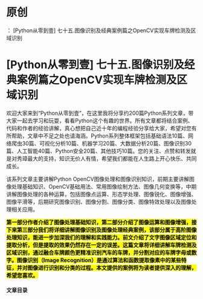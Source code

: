 # 原创
：  [Python从零到壹] 七十五.图像识别及经典案例篇之OpenCV实现车牌检测及区域识别

# [Python从零到壹] 七十五.图像识别及经典案例篇之OpenCV实现车牌检测及区域识别

欢迎大家来到“Python从零到壹”，在这里我将分享约200篇Python系列文章，带大家一起去学习和玩耍，看看Python这个有趣的世界。所有文章都将结合案例、代码和作者的经验讲解，真心想把自己近十年的编程经验分享给大家，希望对您有所帮助，文章中不足之处也请海涵。Python系列整体框架包括基础语法10篇、网络爬虫30篇、可视化分析10篇、机器学习20篇、大数据分析20篇、图像识别30篇、人工智能40篇、Python安全20篇、其他技巧10篇。您的关注、点赞和转发就是对秀璋最大的支持，知识无价人有情，希望我们都能在人生路上开心快乐、共同成长。

该系列文章主要讲解Python OpenCV图像处理和图像识别知识，前期主要讲解图像处理基础知识、OpenCV基础用法、常用图像绘制方法、图像几何变换等，中期讲解图像处理的各种运算，包括图像点运算、形态学处理、图像锐化、图像增强、图像平滑等，后期研究图像识别、图像分割、图像分类、图像特效处理以及图像处理相关应用。

<mark>**第一部分作者介绍了图像处理基础知识，第二部分介绍了图像运算和图像增强，接下来第三部分我们将详细讲解图像识别及图像处理经典案例，该部分属于高阶图像处理知识，能进一步加深我们的理解和实践能力。前文介绍了文字图像区域定位和提取分析，但是提取的效果仍然存在一定的误差。这篇文章将详细讲解车牌检测及区域识别，通过融合车牌颜色更精准识别汽车的车牌，并分割对应的车牌字母或数字。图像识别（Image Recognition）是通过算法和函数提取像素中的某些特征，并对图像进行识别和分类的过程。本文提供的案例将为读者提供深入的理解，希望您喜欢。**</mark>

#### 文章目录
